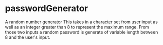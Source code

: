 # passwordGenerator
A random number generator
This takes in a character set from user input as well as an integer greater than 8 to represent the maximum range. From those two inputs a random password is generate of variable length
between 8 and the user's input.
